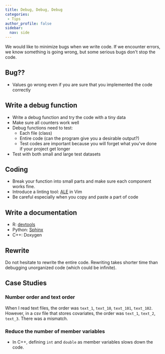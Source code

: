 ```yaml
---
title: Debug, Debug, Debug
categories:
 - Tips
author_profile: false
sidebar:
  nav: side
---
```


We would like to minimize bugs when we write code. If we encounter errors, we know something is going wrong, but some serious bugs don't stop the code.

## Bug??
* Values go wrong even if you are sure that you implemented the code correctly

## Write a debug function
* Write a debug function and try the code with a tiny data
* Make sure all counters work well
* Debug functions need to test:
  * Each file (class)
  * Entire code (can the program give you a desirable output?)
  * Test codes are important because you will forget what you've done if your project get longer
* Test with both small and large test datasets

## Coding
* Break your function into small parts and make sure each component works fine.
* Introduce a linting tool: [ALE](https://github.com/w0rp/ale) in Vim
* Be careful especially when you copy and paste a part of code

## Write a documentation
* R: [devtools](https://github.com/Shusei-E/Code_Tips/blob/master/R/devtools.md)
* Python: [Sphinx](https://github.com/Shusei-E/Code_Tips/tree/master/Python)
* C++: Doxygen

## Rewrite
Do not hesitate to rewrite the entire code. Rewriting takes shorter time than debugging unorganized code (which could be infinite).

## Case Studies

### Number order and text order
When I read text files, the order was `text_1`, `text_10`, `text_101`, `text_102`. However, in a csv file that stores covariates, the order was `text_1`, `text_2`, `text_3`. There was a mismatch.

### Reduce the number of member variables
* In C++, defining `int` and `double` as member variables slows down the code.
